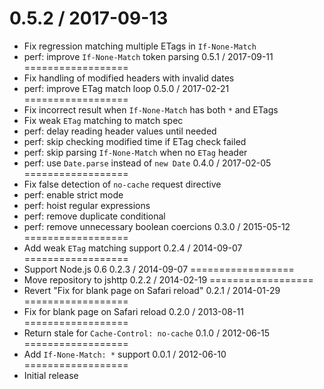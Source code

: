 0.5.2 / 2017-09-13
==================
  * Fix regression matching multiple ETags in `If-None-Match`
  * perf: improve `If-None-Match` token parsing
0.5.1 / 2017-09-11
==================
  * Fix handling of modified headers with invalid dates
  * perf: improve ETag match loop
0.5.0 / 2017-02-21
==================
  * Fix incorrect result when `If-None-Match` has both `*` and ETags
  * Fix weak `ETag` matching to match spec
  * perf: delay reading header values until needed
  * perf: skip checking modified time if ETag check failed
  * perf: skip parsing `If-None-Match` when no `ETag` header
  * perf: use `Date.parse` instead of `new Date`
0.4.0 / 2017-02-05
==================
  * Fix false detection of `no-cache` request directive
  * perf: enable strict mode
  * perf: hoist regular expressions
  * perf: remove duplicate conditional
  * perf: remove unnecessary boolean coercions
0.3.0 / 2015-05-12
==================
  * Add weak `ETag` matching support
0.2.4 / 2014-09-07
==================
  * Support Node.js 0.6
0.2.3 / 2014-09-07
==================
  * Move repository to jshttp
0.2.2 / 2014-02-19
==================
  * Revert "Fix for blank page on Safari reload"
0.2.1 / 2014-01-29
==================
  * Fix for blank page on Safari reload
0.2.0 / 2013-08-11
==================
  * Return stale for `Cache-Control: no-cache`
0.1.0 / 2012-06-15
==================
  * Add `If-None-Match: *` support
0.0.1 / 2012-06-10
==================
  * Initial release
